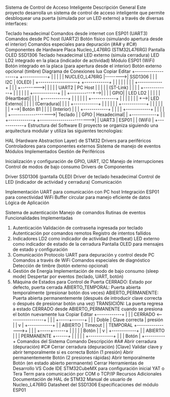 Sistema de Control de Acceso Inteligente
Descripción General
Este proyecto desarrolla un sistema de control de acceso inteligente que permite desbloquear una puerta (simulada por un LED externo) a través de diversas interfaces:

Teclado hexadecimal
Comandos desde internet con ESP01 (UART3)
Comandos desde PC host (UART2)
Botón físico (simulando apertura desde el interior)
Comandos especiales para depuración (#A# y #C#)
Componentes de Hardware
Placa Nucleo_L476RG (STM32L476RG)
Pantalla OLED SSD1306
Teclado hexadecimal
LED externo (simula cerradura)
LED LD2 integrado en la placa (indicador de actividad)
Módulo ESP01 (WiFi)
Botón integrado en la placa (para apertura desde el interior)
Botón externo opcional (timbre)
Diagrama de Conexiones
lua
Copiar
Editar
+-------------------+         +------------+
|                   |         |            |
|  NUCLEO_L476RG    |-------->| SSD1306    |
|                   |   I2C   | (OLED)     |
+-------------------+         +------------+
    |    |    |    |
    |    |    |    |          +------------+
    |    |    |    +--------->|            |
    |    |    |         UART2 | PC Host    |
    |    |    |               | (ST-Link)  |
    |    |    |               +------------+
    |    |    |
    |    |    |               +------------+
    |    |    +-----------+-->|            |
    |    |            GPIO|   | LED LD2    |
    |    |                |   | (Heartbeat)|
    |    |                |   +------------+
    |    |                |
    |    |                |   +------------+
    |    |                |   |            |
    |    |                +-->| LED Externo|
    |    |                |   | (Cerradura)|
    |    |                |   +------------+
    |    |                |
    |    |                |   +------------+
    |    |                |   |            |
    |    |                +-->| Botón B1   |
    |    |                    | (Interior) |
    |    |                    +------------+
    |    |
    |    |                    +------------+
    |    |                    |            |
    |    +------------------->| Teclado    |
    |                 GPIO    | Hexadecimal|
    |                         +------------+
    |
    |                         +------------+
    +------------------------>|            |
                       UART3  | ESP01      |
                              | (WiFi)     |
                              +------------+
Estructura del Software
El proyecto se organiza siguiendo una arquitectura modular y utiliza las siguientes tecnologías:

HAL (Hardware Abstraction Layer) de STM32
Drivers para periféricos
Controladores para componentes externos
Sistema de manejo de eventos
Módulos Implementados
Gestión de Periféricos

Inicialización y configuración de GPIO, UART, I2C
Manejo de interrupciones
Control de modos de bajo consumo
Drivers de Componentes

Driver SSD1306 (pantalla OLED)
Driver de teclado hexadecimal
Control de LED (indicador de actividad y cerradura)
Comunicación

Implementación UART para comunicación con PC host
Integración ESP01 para conectividad WiFi
Buffer circular para manejo eficiente de datos
Lógica de Aplicación

Sistema de autenticación
Manejo de comandos
Rutinas de eventos
Funcionalidades Implementadas
1. Autenticación
Validación de contraseña ingresada por teclado
Autenticación por comandos remotos
Registro de intentos fallidos
2. Indicadores
LD2 como indicador de actividad (heartbeat)
LED externo como indicador de estado de la cerradura
Pantalla OLED para mensajes de estado y configuración
3. Comunicación
Protocolo UART para depuración y control desde PC
Comandos a través de WiFi
Comandos especiales de diagnóstico
Detección de timbre (botón externo opcional)
4. Gestión de Energía
Implementación de modo de bajo consumo (sleep mode)
Despertar por eventos (teclado, UART, botón)
5. Máquina de Estados para Control de Puerta
CERRADO: Estado por defecto, puerta cerrada
ABIERTO_TEMPORAL: Puerta abierta temporalmente (presionar botón dos veces)
ABIERTO_PERMANENTE: Puerta abierta permanentemente (después de introducir clave correcta o después de presionar botón una vez)
TRANSICIÓN: La puerta regresa a estado CERRADO desde ABIERTO_PERMANENTE cuando se presiona el botón nuevamente
lua
Copiar
Editar
     +------------+
     |            |
     |   CERRADO  <-----------------+
     |            |                 |
     +-----+------+                 |
           |                        |
   Doble   |  Clave correcta        |
  presión  |                        |
           v                        |
     +------------+                 |
     |  ABIERTO   |   Timeout       |
     | TEMPORAL   +---------------->+
     |            |                 |
     +-----+------+                 |
           |                        |
           |                        |
  Botón    |                        |
           v                        |
     +------------+                 |
     |  ABIERTO   |                 |
     | PERMANENTE +------+          |
     |            |      |          |
     +------------+      |          |
                         | Botón    |
                         +----------+
Comandos del Sistema
Comando	Descripción
#A#	Abrir cerradura (depuración)
#C#	Cerrar cerradura (depuración)
[Clave]	Validar clave y abrir temporalmente si es correcta
Botón (1 presión)	Abrir permanentemente
Botón (2 presiones rápidas)	Abrir temporalmente
Botón (en estado abierto permanente)	Cerrar
Herramientas de Desarrollo
VS Code IDE
STM32CubeMX para configuración inicial
YAT o Tera Term para comunicación por COM o TCP/IP
Recursos Adicionales
Documentación de HAL de STM32
Manual de usuario de Nucleo_L476RG
Datasheet del SSD1306
Especificaciones del módulo ESP01